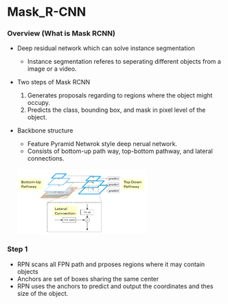 # Mask_R-CNN

### Overview (What is Mask RCNN)
* Deep residual network which can solve instance segmentation
  * Instance segmentation referes to seperating different objects from a image or a video. 
  
* Two steps of Mask RCNN
  1. Generates proposals regarding to regions where the object might occupy.
  1. Predicts the class, bounding box, and mask in pixel level of the object.
  
* Backbone structure
   * Feature Pyramid Netwrok style deep nerual network.
   * Consists of bottom-up path way, top-bottom pathway, and lateral connections. <br/><br/> 
    <img src="Images/Feature pyramid networkk architecture.PNG" width="300" height="150" />
   
   
 ### Step 1
 * RPN scans all FPN path and prposes regions where it may contain objects
 * Anchors are set of boxes sharing the same center 
 * RPN uses the anchors to predict and output the coordinates and thes size of the object.
 

